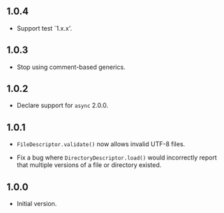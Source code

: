 ## 1.0.4

* Support test `1.x.x'.

## 1.0.3

* Stop using comment-based generics.

## 1.0.2

* Declare support for `async` 2.0.0.

## 1.0.1

* `FileDescriptor.validate()` now allows invalid UTF-8 files.

* Fix a bug where `DirectoryDescriptor.load()` would incorrectly report that
  multiple versions of a file or directory existed.

## 1.0.0

* Initial version.
